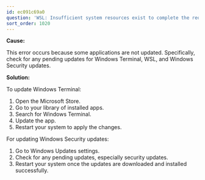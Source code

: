 ```yaml
---
id: ec091c69a0
question: 'WSL: Insufficient system resources exist to complete the requested service.'
sort_order: 1020
---
```


**Cause:**

This error occurs because some applications are not updated. Specifically, check for any pending updates for Windows Terminal, WSL, and Windows Security updates.

**Solution:**

To update Windows Terminal:

1. Open the Microsoft Store.
2. Go to your library of installed apps.
3. Search for Windows Terminal.
4. Update the app.
5. Restart your system to apply the changes.

For updating Windows Security updates:

1. Go to Windows Updates settings.
2. Check for any pending updates, especially security updates.
3. Restart your system once the updates are downloaded and installed successfully.